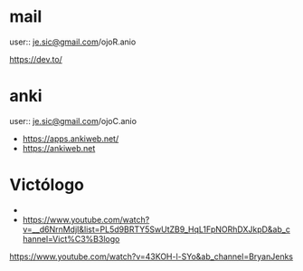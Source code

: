 # mail

user:: je.sic@gmail.com/ojoR.anio

https://dev.to/



# anki
user:: je.sic@gmail.com/ojoC.anio

- https://apps.ankiweb.net/
- https://ankiweb.net


# Victólogo
- 
- https://www.youtube.com/watch?v=__d6NrnMdjI&list=PL5d9BRTY5SwUtZB9_HqL1FpNORhDXJkpD&ab_channel=Vict%C3%B3logo



https://www.youtube.com/watch?v=43KOH-l-SYo&ab_channel=BryanJenks
